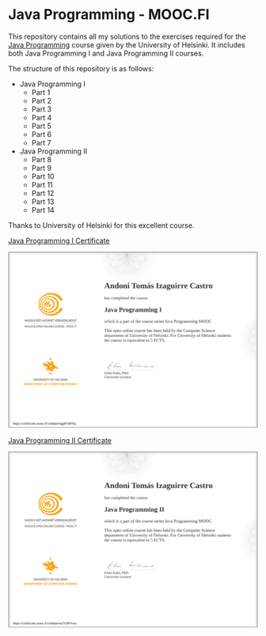 # Java Programming - MOOC.FI
This repository contains all my solutions to the exercises required for the [Java Programming](https://java-programming.mooc.fi/) course given by the University of Helsinki. It includes both Java Programming I and Java Programming II courses.

The structure of this repository is as follows:
- Java Programming I
  - Part 1
  - Part 2
  - Part 3
  - Part 4
  - Part 5
  - Part 6
  - Part 7
- Java Programming II
  - Part 8
  - Part 9
  - Part 10
  - Part 11
  - Part 12
  - Part 13
  - Part 14
 
Thanks to University of Helsinki for this excellent course.

[Java Programming I Certificate](https://certificates.mooc.fi/validate/mgp87sf87ka)

![Java Programming I Certificate](certificate-java-programming-i.png "Java Programming I Certificate")

[Java Programming II Certificate](https://certificates.mooc.fi/validate/osz7o307won)

![Java Programming II Certificate](certificate-java-programming-ii.png "Java Programming II Certificate")
